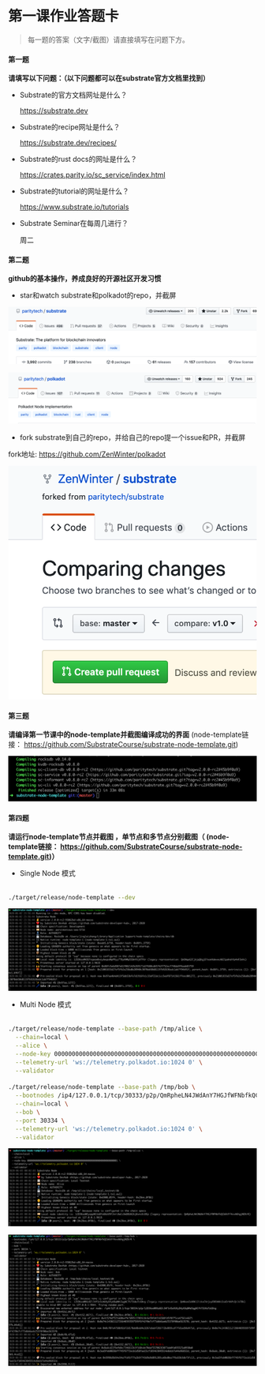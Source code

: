 # 第一课作业答题卡

> 每一题的答案（文字/截图）请直接填写在问题下方。

#### 第一题

**请填写以下问题：（以下问题都可以在substrate官方文档里找到）**

- Substrate的官方文档网址是什么？

  https://substrate.dev  

- Substrate的recipe网址是什么？

  https://substrate.dev/recipes/

- Substrate的rust docs的网址是什么？

  https://crates.parity.io/sc_service/index.html

- Substrate的tutorial的网址是什么？

  https://www.substrate.io/tutorials

- Substrate Seminar在每周几进行？

  周二


#### 第二题

**github的基本操作，养成良好的开源社区开发习惯**

- star和watch substrate和polkadot的repo，并截屏

![image](./substrate-watch-star.png)

![image](./polkadot-watch-star.png)

- fork substrate到自己的repo，并给自己的repo提一个issue和PR，并截屏

fork地址: https://github.com/ZenWinter/polkadot

![image](./pr.png)


#### 第三题

**请编译第一节课中的node-template并截图编译成功的界面** (node-template链接： https://github.com/SubstrateCourse/substrate-node-template.git)

![image](./node-template.png)


#### 第四题

**请运行node-template节点并截图 ，单节点和多节点分别截图（ (node-template链接： https://github.com/SubstrateCourse/substrate-node-template.git)）**

- Single Node 模式

```bash

./target/release/node-template --dev

```

![image](./snode.png)

- Multi Node 模式

```bash

./target/release/node-template --base-path /tmp/alice \
  --chain=local \
  --alice \
  --node-key 0000000000000000000000000000000000000000000000000000000000000001 \
  --telemetry-url 'ws://telemetry.polkadot.io:1024 0' \
  --validator

./target/release/node-template --base-path /tmp/bob \
  --bootnodes /ip4/127.0.0.1/tcp/30333/p2p/QmRpheLN4JWdAnY7HGJfWFNbfkQCb6tFf4vvA6hgjMZKrR \
  --chain=local \
  --bob \
  --port 30334 \
  --telemetry-url 'ws://telemetry.polkadot.io:1024 0' \
  --validator

```

![image](./alice.png)


![image](./bob.png)


